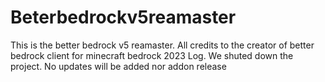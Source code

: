 # Beterbedrockv5reamaster
This is the better bedrock v5 reamaster. All credits to the creator of better bedrock client for minecraft bedrock
2023 Log. We shuted down the project. No updates will be added nor addon release
